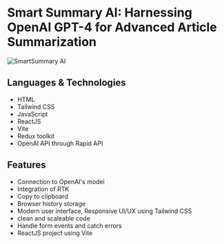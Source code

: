 # Smart Summary AI: Harnessing OpenAI GPT-4 for Advanced Article Summarization
![SmartSummary AI](https://drive.google.com/file/d/19ON0pOSkjVPi2hui_cSAxL6da5DqGOMd/view?usp=sharing)

## Languages & Technologies
- HTML
- Tailwind CSS
- JavaScript
- ReactJS
- Vite
- Redux toolkit
- OpenAI API through Rapid API

## Features
- Connection to OpenAI's model
- Integration of RTK
- Copy to clipboard
- Browser history storage
- Modern user interface, Responsive UI/UX using Tailwind CSS
- clean and scaleable code
- Handle form events and catch errors
- ReactJS project using Vite
 
